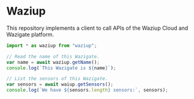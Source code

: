 # Waziup

This repository implements a client to call APIs of the Waziup Cloud and Wazigate platform.

```ts
import * as waziup from "waziup";

// Read the name of this Wazigate.
var name = await waziup.getName();
console.log(`This Wazigate is ${name}`);

// List the sensors of this Wazigate.
var sensors = await waiup.getSensors();
console.log(`We have ${sensors.length} sensors:`, sensors);
```